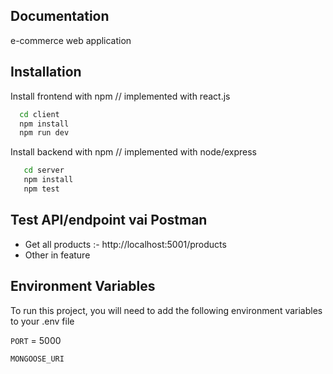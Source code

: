 
## Documentation
e-commerce web application



## Installation

Install frontend with npm // implemented with react.js

```bash
  cd client
  npm install 
  npm run dev
```
Install backend with npm // implemented with node/express
```bash
   cd server
   npm install
   npm test
```




## Test API/endpoint vai Postman
- Get all products :- http://localhost:5001/products
- Other in feature

## Environment Variables

To run this project, you will need to add the following environment variables to your .env file

`PORT` = 5000

`MONGOOSE_URI`


